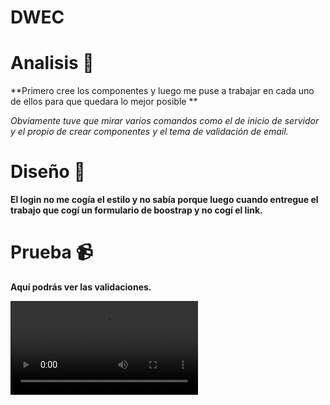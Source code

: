 # DWEC
# Analisis  :pencil:

**Primero cree los componentes y luego me puse a trabajar en cada uno de ellos para que quedara lo mejor posible **


*Obviamente tuve que mirar varios comandos como el de inicio de servidor y el propio de crear componentes y el tema de validación de email.*


# Diseño   :triangular_ruler:

**El login no me cogía el estilo y no sabía porque luego cuando entregue el trabajo que cogí un formulario de boostrap y no cogí el link.**




# Prueba  :video_camera:

**Aquí podrás ver las validaciones.**


![image](gif.mp4)
